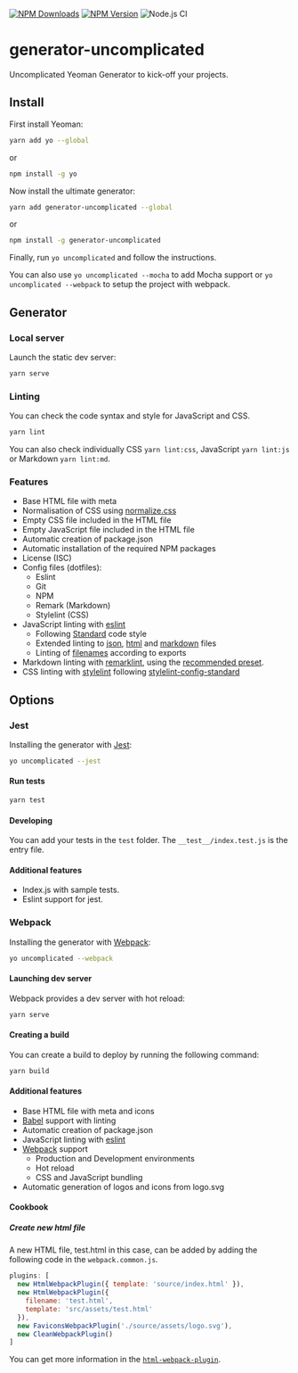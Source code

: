 [![NPM Downloads](https://img.shields.io/npm/dt/generator-uncomplicated?logo=npm&style=flat-square)](https://www.npmjs.com/package/generator-uncomplicated)
[![NPM Version](https://img.shields.io/npm/v/generator-uncomplicated?logo=npm&style=flat-square)](https://www.npmjs.com/package/generator-uncomplicated)
![Node.js CI](https://img.shields.io/github/workflow/status/marcol/generator-uncomplicated/Node.js%20CI?label=Node.js%20CI&logo=github&style=flat-square)

# generator-uncomplicated
Uncomplicated Yeoman Generator to kick-off your projects.

## Install
First install Yeoman:
```bash
yarn add yo --global
```
or
```bash
npm install -g yo
```

Now install the ultimate generator:
```bash
yarn add generator-uncomplicated --global
```
or
```bash
npm install -g generator-uncomplicated
```

Finally, run `yo uncomplicated` and follow the instructions.

You can also use `yo uncomplicated --mocha` to add Mocha support or `yo uncomplicated --webpack` to setup the project with webpack.

## Generator

### Local server
Launch the static dev server:
```bash
yarn serve
```

### Linting
You can check the code syntax and style for JavaScript and CSS.
```bash
yarn lint
```
You can also check individually CSS `yarn lint:css`, JavaScript `yarn lint:js` or Markdown `yarn lint:md`.

### Features
*   Base HTML file with meta
*   Normalisation of CSS using [normalize.css](https://www.npmjs.com/package/normalize.css)
*   Empty CSS file included in the HTML file
*   Empty JavaScript file included in the HTML file
*   Automatic creation of package.json
*   Automatic installation of the required NPM packages
*   License (ISC)
*   Config files (dotfiles):
    *   Eslint
    *   Git
    *   NPM
    *   Remark (Markdown)
    *   Stylelint (CSS)
*   JavaScript linting with [eslint](https://eslint.org/)
    *   Following [Standard](https://standardjs.com/rules.html) code style
    *   Extended linting to [json](https://github.com/Bkucera/eslint-plugin-json-format), [html](https://github.com/BenoitZugmeyer/eslint-plugin-html) and [markdown](https://github.com/eslint/eslint-plugin-markdown) files
    *   Linting of [filenames](https://github.com/selaux/eslint-plugin-filenames) according to exports
*   Markdown linting with [remarklint](https://github.com/remarkjs/remark-lint), using the [recommended preset](https://github.com/remarkjs/remark-lint/tree/master/packages/remark-preset-lint-recommended).
*   CSS linting with [stylelint](https://github.com/stylelint/stylelint) following [stylelint-config-standard](https://github.com/stylelint/stylelint-config-standard)

## Options
### Jest
Installing the generator with [Jest](https://jestjs.io/):
```bash
yo uncomplicated --jest
```

#### Run tests
```bash
yarn test
```

#### Developing
You can add your tests in the `test` folder. The `__test__/index.test.js` is the entry file.

#### Additional features
*   Index.js with sample tests.
*   Eslint support for jest.

### Webpack
Installing the generator with [Webpack](https://webpack.js.org/):
```bash
yo uncomplicated --webpack
```

#### Launching dev server
Webpack provides a dev server with hot reload:
```bash
yarn serve
```

#### Creating a build
You can create a build to deploy by running the following command:
```bash
yarn build
```

#### Additional features
*   Base HTML file with meta and icons
*   [Babel](https://babeljs.io/) support with linting
*   Automatic creation of package.json
*   JavaScript linting with [eslint](https://eslint.org/)
*   [Webpack](https://webpack.js.org/) support
    *   Production and Development environments
    *   Hot reload
    *   CSS and JavaScript bundling
*   Automatic generation of logos and icons from logo.svg

#### Cookbook
##### Create new html file
A new HTML file, test.html in this case, can be added by adding the following code in the `webpack.common.js`.

```js
plugins: [
  new HtmlWebpackPlugin({ template: 'source/index.html' }),
  new HtmlWebpackPlugin({
    filename: 'test.html',
    template: 'src/assets/test.html'
  }),
  new FaviconsWebpackPlugin('./source/assets/logo.svg'),
  new CleanWebpackPlugin()
]
```

You can get more information in the [`html-webpack-plugin`](https://github.com/jantimon/html-webpack-plugin).

